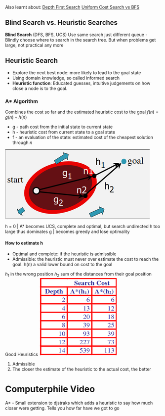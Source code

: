 Also learnt about:
[Depth First Search](../1008%20-%20AI/22.03.01%20-%20Search%20Strategies.md#depth-first-search)
[Uniform Cost Search vs BFS](../1008%20-%20AI/22.03.01%20-%20Search%20Strategies.md#uniform-cost-search-vs-bfs)

## Blind Search vs. Heuristic Searches
**Blind Search** (DFS, BFS, UCS) Use same search just different queue - Blindly choose where to search in the search tree. But when problems get large, not practical any more

## Heuristic Search
- Explore the next best node: more likely to lead to the goal state
- Using domain knowledge, so called informed search
- **Heuristic function**: Educated guesses, intuitive judgements on how close a node is to the goal.

### A* Algorithm
Combines the cost so far and the estimated heuristic cost to the goal
$f(n) = g(n) + h(n)$ 
- g - path cost from the initial state to current state
- h - heuristic cost from current state to a goal state
- f - an evaluation of the state: estimated cost of the cheapest solution through $n$

![2d0aa2c23742b2a39a5adb7236930d7b.png](../_resources/2d0aa2c23742b2a39a5adb7236930d7b.png)

h = 0 | A* becomes UCS, complete and optimal, but search undirected
h too large thus dominates g | becomes greedy and lose optimality

#### How to estimate h
- Optimal and complete: if the heuristic is admissible
- Admissible: the heuristic must never over estimate the cost to reach the goal. h(n) a valid lower bound on cost to the goal 

$h_1$ in the wrong position
$h_2$ sum of the distances from their goal position
Good Heuristics
![9c63757e6c266f5594333fc0ea50187f.png](../_resources/9c63757e6c266f5594333fc0ea50187f.png)
1. Admissible
2. The closer the estimate of the heuristic to the actual cost, the better


# Computerphile Video
A* - Small extension to djstraks which adds a heuristic to say how much closer were getting. Tells you how far have we got to go